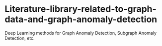 # Literature-library-related-to-graph-data-and-graph-anomaly-detection
Deep Learning methods for Graph Anomaly Detection, Subgraph Anomaly Detection, etc.
